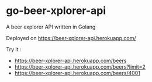 # go-beer-xplorer-api
A beer explorer API written in Golang

Deployed on https://beer-xplorer-api.herokuapp.com/

Try it : 
- https://beer-xplorer-api.herokuapp.com/beers
- https://beer-xplorer-api.herokuapp.com/beers?limit=2
- https://beer-xplorer-api.herokuapp.com/beers/4001
